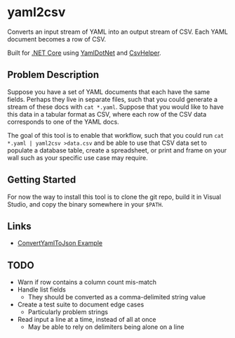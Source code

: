 # yaml2csv

Converts an input stream of YAML into an output stream of CSV. Each YAML document becomes a row of CSV.

Built for [.NET Core](https://dotnet.github.io/) using [YamlDotNet](https://github.com/aaubry/YamlDotNet) and [CsvHelper](https://joshclose.github.io/CsvHelper/).

## Problem Description

Suppose you have a set of YAML documents that each have the same fields. Perhaps they live in separate files, such that you could generate a stream of these docs with `cat *.yaml`. Suppose that you would like to have this data in a tabular format as CSV, where each row of the CSV data corresponds to one of the YAML docs.

The goal of this tool is to enable that workflow, such that you could run `cat *.yaml | yaml2csv >data.csv` and be able to use that CSV data set to populate a database table, create a spreadsheet, or print and frame on your wall such as your specific use case may require.

## Getting Started

For now the way to install this tool is to clone the git repo, build it in Visual Studio, and copy the binary somewhere in your `$PATH`.

## Links

* [ConvertYamlToJson Example](https://github.com/aaubry/YamlDotNet/wiki/Samples.ConvertYamlToJson)

## TODO

* Warn if row contains a column count mis-match
* Handle list fields
    * They should be converted as a comma-delimited string value
* Create a test suite to document edge cases
    * Particularly problem strings
* Read input a line at a time, instead of all at once
    * May be able to rely on delimiters being alone on a line
